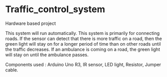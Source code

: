 # Traffic_control_system
Hardware based project

This system will run automatically. This system is primarily for connecting roads. If the sensor can detect that there is more traffic on a road, then the green light will stay on for a longer period of time than on other roads until the traffic decreases. If an ambulance is coming on a road, the green light will stay on until the ambulance passes.

Components used : Arduino Uno R3, IR sensor, LED light, Resistor, Jumper cable.
